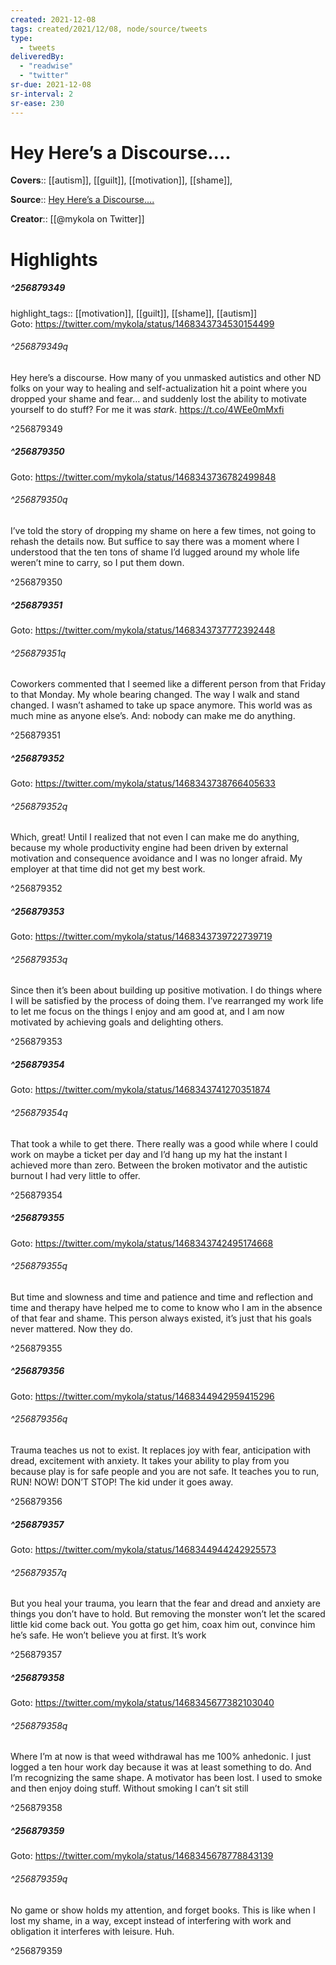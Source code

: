 ```yaml
---
created: 2021-12-08
tags: created/2021/12/08, node/source/tweets
type: 
  - tweets
deliveredBy: 
  - "readwise"
  - "twitter"
sr-due: 2021-12-08
sr-interval: 2
sr-ease: 230
---
```

# Hey Here’s a Discourse....

**Covers**:: [[autism]], [[guilt]], [[motivation]], [[shame]], 

**Source**:: [Hey Here’s a Discourse....](https://twitter.com/mykola/status/1468343734530154499)

**Creator**:: [[@mykola on Twitter]]

# Highlights
##### ^256879349

highlight_tags:: [[motivation]], [[guilt]], [[shame]], [[autism]]   
Goto: https://twitter.com/mykola/status/1468343734530154499  

###### ^256879349q

Hey here’s a discourse. How many of you unmasked autistics and other ND folks on your way to healing and self-actualization hit a point where you dropped your shame and fear… and suddenly lost the ability to motivate yourself to do stuff?
For me it was *stark*. https://t.co/4WEe0mMxfi 

^256879349

##### ^256879350


Goto: https://twitter.com/mykola/status/1468343736782499848  

###### ^256879350q

I’ve told the story of dropping my shame on here a few times, not going to rehash the details now. But suffice to say there was a moment where I understood that the ten tons of shame I’d lugged around my whole life weren’t mine to carry, so I put them down. 

^256879350

##### ^256879351


Goto: https://twitter.com/mykola/status/1468343737772392448  

###### ^256879351q

Coworkers commented that I seemed like a different person from that Friday to that Monday. My whole bearing changed. The way I walk and stand changed. I wasn’t ashamed to take up space anymore. This world was as much mine as anyone else’s.
And: nobody can make me do anything. 

^256879351

##### ^256879352


Goto: https://twitter.com/mykola/status/1468343738766405633  

###### ^256879352q

Which, great!
Until I realized that not even I can make me do anything, because my whole productivity engine had been driven by external motivation and consequence avoidance and I was no longer afraid.
My employer at that time did not get my best work. 

^256879352

##### ^256879353


Goto: https://twitter.com/mykola/status/1468343739722739719  

###### ^256879353q

Since then it’s been about building up positive motivation. I do things where I will be satisfied by the process of doing them. I’ve rearranged my work life to let me focus on the things I enjoy and am good at, and I am now motivated by achieving goals and delighting others. 

^256879353

##### ^256879354


Goto: https://twitter.com/mykola/status/1468343741270351874  

###### ^256879354q

That took a while to get there. There really was a good while where I could work on maybe a ticket per day and I’d hang up my hat the instant I achieved more than zero.
Between the broken motivator and the autistic burnout I had very little to offer. 

^256879354

##### ^256879355


Goto: https://twitter.com/mykola/status/1468343742495174668  

###### ^256879355q

But time and slowness and time and patience and time and reflection and time and therapy have helped me to come to know who I am in the absence of that fear and shame.
This person always existed, it’s just that his goals never mattered. Now they do. 

^256879355

##### ^256879356


Goto: https://twitter.com/mykola/status/1468344942959415296  

###### ^256879356q

Trauma teaches us not to exist. It replaces joy with fear, anticipation with dread, excitement with anxiety.
It takes your ability to play from you because play is for safe people and you are not safe.
It teaches you to run, RUN! NOW! DON’T STOP!
The kid under it goes away. 

^256879356

##### ^256879357


Goto: https://twitter.com/mykola/status/1468344944242925573  

###### ^256879357q

But you heal your trauma, you learn that the fear and dread and anxiety are things you don’t have to hold.
But removing the monster won’t let the scared little kid come back out. You gotta go get him, coax him out, convince him he’s safe. He won’t believe you at first. It’s work 

^256879357

##### ^256879358


Goto: https://twitter.com/mykola/status/1468345677382103040  

###### ^256879358q

Where I’m at now is that weed withdrawal has me 100% anhedonic. I just logged a ten hour work day because it was at least something to do.
And I’m recognizing the same shape. A motivator has been lost. I used to smoke and then enjoy doing stuff. Without smoking I can’t sit still 

^256879358

##### ^256879359


Goto: https://twitter.com/mykola/status/1468345678778843139  

###### ^256879359q

No game or show holds my attention, and forget books.
This is like when I lost my shame, in a way, except instead of interfering with work and obligation it interferes with leisure.
Huh. 

^256879359

